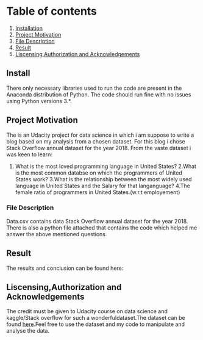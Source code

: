 # Table of contents
1. [Installation](#install)
2. [Project Motivation](#Proj )
3. [File Description](#Filedescrip)
4. [Result](#Res)
5. [Liscensing,Authorization and Acknowledgements](#Laa)

## Install <a name="install"></a>
There only necessary libraries used to run the code are present in the Anaconda distribution of Python. The code should run fine with no issues using Python versions 3.*.

## Project Motivation<a name="Proj"></a>
The is an Udacity project for data science in which i am suppose to write a blog based on my analysis from a chosen dataset.
For this blog i chose Stack Overflow annual dataset for the year 2018.
From the vaste dataset i was keen to learn:
1. What is the most loved programming language in United States?
2.What is the most common databse on which the programmers of United States work?
3.What is the relationship between the most widely used language in United States and the Salary for that langanguage?
4.The female ratio of programmers in United States.(w.r.t employement)

### File Description<a name="Filedescrip"></a>
Data.csv contains data  Stack Overflow annual dataset for the year 2018.
There is also a python file attached that contains the code which helped me answer the above mentioned questions.

## Result <a name="Res"></a>
The results and conclusion can be found here:


## Liscensing,Authorization and Acknowledgements <a name="Laa"></a>
The credit must be given to Udacity course on data science and kaggle/Stack overflow for such a wonderfuldataset.The dataset can be found <a href="https://www.kaggle.com/stackoverflow/stackoverflow">here</a>.Feel free to use the dataset and my code to manipulate and analyse the data.
